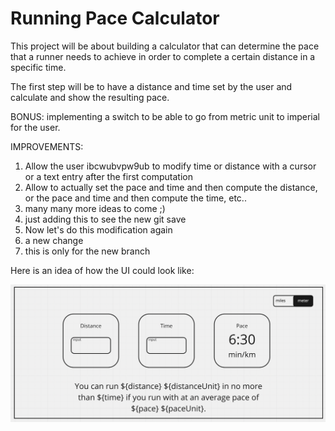 # Running Pace Calculator

This project will be about building a calculator that can determine the pace that a runner needs to achieve in order to complete a certain distance in a specific time.

The first step will be to have a distance and time set by the user and calculate and show the resulting pace.

BONUS: implementing a switch to be able to go from metric unit to imperial for the user.

IMPROVEMENTS:

1. Allow the user ibcwubvpw9ub to modify time or distance with a cursor or a text entry after the first computation
2. Allow to actually set the pace and time and then compute the distance, or the pace and time and then compute the time, etc..
3. many many more ideas to come ;)
4. just adding this to see the new git save
5. Now let's do this modification again
6. a new change
7. this is only for the new branch

Here is an idea of how the UI could look like:

![hello](sketch.png)
